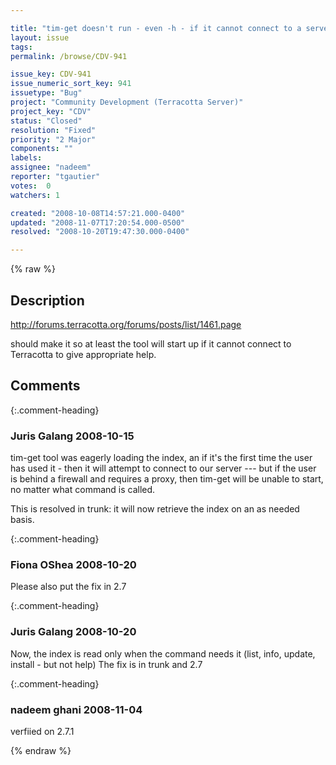 ```yaml
---

title: "tim-get doesn't run - even -h - if it cannot connect to a server"
layout: issue
tags: 
permalink: /browse/CDV-941

issue_key: CDV-941
issue_numeric_sort_key: 941
issuetype: "Bug"
project: "Community Development (Terracotta Server)"
project_key: "CDV"
status: "Closed"
resolution: "Fixed"
priority: "2 Major"
components: ""
labels: 
assignee: "nadeem"
reporter: "tgautier"
votes:  0
watchers: 1

created: "2008-10-08T14:57:21.000-0400"
updated: "2008-11-07T17:20:54.000-0500"
resolved: "2008-10-20T19:47:30.000-0400"

---
```




{% raw %}



## Description

<div markdown="1" class="description">

http://forums.terracotta.org/forums/posts/list/1461.page

should make it so at least the tool will start up if it cannot connect to Terracotta to give appropriate help.

</div>

## Comments


{:.comment-heading}
### **Juris Galang** <span class="date">2008-10-15</span>

<div markdown="1" class="comment">

tim-get tool was eagerly loading the index, an if it's the first time the user has used it - then it will attempt to connect to our server --- but if the user is behind a firewall and requires a proxy, then tim-get will be unable to start, no matter what command is called.

This is resolved in trunk: it will now retrieve the index on an as needed basis.




</div>


{:.comment-heading}
### **Fiona OShea** <span class="date">2008-10-20</span>

<div markdown="1" class="comment">

Please also put the fix in 2.7

</div>


{:.comment-heading}
### **Juris Galang** <span class="date">2008-10-20</span>

<div markdown="1" class="comment">

Now, the index is read only when the command needs it (list, info, update, install - but not help)
The fix is in trunk and 2.7



</div>


{:.comment-heading}
### **nadeem ghani** <span class="date">2008-11-04</span>

<div markdown="1" class="comment">

verfiied on 2.7.1

</div>



{% endraw %}
